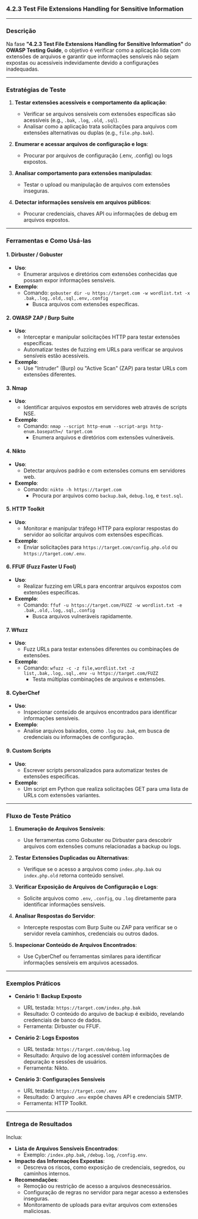 ### **4.2.3 Test File Extensions Handling for Sensitive Information**

---

### **Descrição**
Na fase **"4.2.3 Test File Extensions Handling for Sensitive Information"** do **OWASP Testing Guide**, o objetivo é verificar como a aplicação lida com extensões de arquivos e garantir que informações sensíveis não sejam expostas ou acessíveis indevidamente devido a configurações inadequadas.

---

### **Estratégias de Teste**
1. **Testar extensões acessíveis e comportamento da aplicação**:
   - Verificar se arquivos sensíveis com extensões específicas são acessíveis (e.g., `.bak`, `.log`, `.old`, `.sql`).
   - Analisar como a aplicação trata solicitações para arquivos com extensões alternativas ou duplas (e.g., `file.php.bak`).

2. **Enumerar e acessar arquivos de configuração e logs**:
   - Procurar por arquivos de configuração (.env, .config) ou logs expostos.

3. **Analisar comportamento para extensões manipuladas**:
   - Testar o upload ou manipulação de arquivos com extensões inseguras.

4. **Detectar informações sensíveis em arquivos públicos**:
   - Procurar credenciais, chaves API ou informações de debug em arquivos expostos.

---

### **Ferramentas e Como Usá-las**

#### 1. **Dirbuster / Gobuster**
- **Uso**:
  - Enumerar arquivos e diretórios com extensões conhecidas que possam expor informações sensíveis.
- **Exemplo**:
  - Comando: `gobuster dir -u https://target.com -w wordlist.txt -x .bak,.log,.old,.sql,.env,.config`
    - Busca arquivos com extensões específicas.

#### 2. **OWASP ZAP / Burp Suite**
- **Uso**:
  - Interceptar e manipular solicitações HTTP para testar extensões específicas.
  - Automatizar testes de fuzzing em URLs para verificar se arquivos sensíveis estão acessíveis.
- **Exemplo**:
  - Use "Intruder" (Burp) ou "Active Scan" (ZAP) para testar URLs com extensões diferentes.

#### 3. **Nmap**
- **Uso**:
  - Identificar arquivos expostos em servidores web através de scripts NSE.
- **Exemplo**:
  - Comando: `nmap --script http-enum --script-args http-enum.basepath=/ target.com`
    - Enumera arquivos e diretórios com extensões vulneráveis.

#### 4. **Nikto**
- **Uso**:
  - Detectar arquivos padrão e com extensões comuns em servidores web.
- **Exemplo**:
  - Comando: `nikto -h https://target.com`
    - Procura por arquivos como `backup.bak`, `debug.log`, e `test.sql`.

#### 5. **HTTP Toolkit**
- **Uso**:
  - Monitorar e manipular tráfego HTTP para explorar respostas do servidor ao solicitar arquivos com extensões específicas.
- **Exemplo**:
  - Enviar solicitações para `https://target.com/config.php.old` ou `https://target.com/.env`.

#### 6. **FFUF (Fuzz Faster U Fool)**
- **Uso**:
  - Realizar fuzzing em URLs para encontrar arquivos expostos com extensões específicas.
- **Exemplo**:
  - Comando: `ffuf -u https://target.com/FUZZ -w wordlist.txt -e .bak,.old,.log,.sql,.config`
    - Busca arquivos vulneráveis rapidamente.

#### 7. **Wfuzz**
- **Uso**:
  - Fuzz URLs para testar extensões diferentes ou combinações de extensões.
- **Exemplo**:
  - Comando: `wfuzz -c -z file,wordlist.txt -z list,.bak,.log,.sql,.env -u https://target.com/FUZZ`
    - Testa múltiplas combinações de arquivos e extensões.

#### 8. **CyberChef**
- **Uso**:
  - Inspecionar conteúdo de arquivos encontrados para identificar informações sensíveis.
- **Exemplo**:
  - Analise arquivos baixados, como `.log` ou `.bak`, em busca de credenciais ou informações de configuração.

#### 9. **Custom Scripts**
- **Uso**:
  - Escrever scripts personalizados para automatizar testes de extensões específicas.
- **Exemplo**:
  - Um script em Python que realiza solicitações GET para uma lista de URLs com extensões variantes.

---

### **Fluxo de Teste Prático**

1. **Enumeração de Arquivos Sensíveis**:
   - Use ferramentas como Gobuster ou Dirbuster para descobrir arquivos com extensões comuns relacionadas a backup ou logs.

2. **Testar Extensões Duplicadas ou Alternativas**:
   - Verifique se o acesso a arquivos como `index.php.bak` ou `index.php.old` retorna conteúdo sensível.

3. **Verificar Exposição de Arquivos de Configuração e Logs**:
   - Solicite arquivos como `.env`, `.config`, ou `.log` diretamente para identificar informações sensíveis.

4. **Analisar Respostas do Servidor**:
   - Intercepte respostas com Burp Suite ou ZAP para verificar se o servidor revela caminhos, credenciais ou outros dados.

5. **Inspecionar Conteúdo de Arquivos Encontrados**:
   - Use CyberChef ou ferramentas similares para identificar informações sensíveis em arquivos acessados.

---

### **Exemplos Práticos**
- **Cenário 1: Backup Exposto**
  - URL testada: `https://target.com/index.php.bak`
  - Resultado: O conteúdo do arquivo de backup é exibido, revelando credenciais de banco de dados.
  - Ferramenta: Dirbuster ou FFUF.

- **Cenário 2: Logs Expostos**
  - URL testada: `https://target.com/debug.log`
  - Resultado: Arquivo de log acessível contém informações de depuração e sessões de usuários.
  - Ferramenta: Nikto.

- **Cenário 3: Configurações Sensíveis**
  - URL testada: `https://target.com/.env`
  - Resultado: O arquivo `.env` expõe chaves API e credenciais SMTP.
  - Ferramenta: HTTP Toolkit.

---

### **Entrega de Resultados**
Inclua:
- **Lista de Arquivos Sensíveis Encontrados**:
  - Exemplo: `/index.php.bak`, `/debug.log`, `/config.env`.
- **Impacto das Informações Expostas**:
  - Descreva os riscos, como exposição de credenciais, segredos, ou caminhos internos.
- **Recomendações**:
  - Remoção ou restrição de acesso a arquivos desnecessários.
  - Configuração de regras no servidor para negar acesso a extensões inseguras.
  - Monitoramento de uploads para evitar arquivos com extensões maliciosas.

